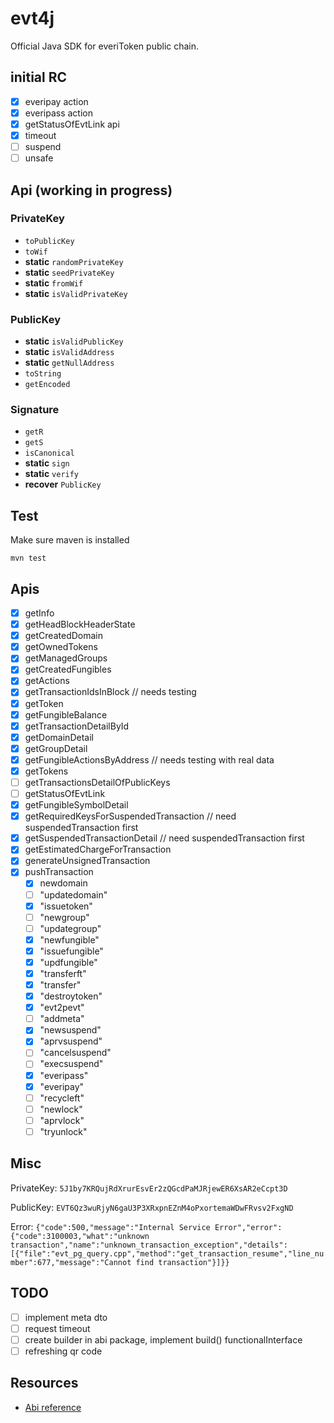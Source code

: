 # evt4j
Official Java SDK for everiToken public chain.

## initial RC
* [x] everipay action
* [x] everipass action
* [x] getStatusOfEvtLink api
* [x] timeout
* [ ] suspend
* [ ] unsafe

## Api (working in progress)

### PrivateKey
* `toPublicKey`
* `toWif`
* **static** `randomPrivateKey`
* **static** `seedPrivateKey`
* **static** `fromWif`
* **static** `isValidPrivateKey`

### PublicKey
* **static** `isValidPublicKey`
* **static** `isValidAddress`
* **static** `getNullAddress`
* `toString`
* `getEncoded`

### Signature
* `getR`
* `getS`
* `isCanonical`
* **static** `sign`
* **static** `verify`
* **recover** `PublicKey`


## Test

Make sure maven is installed

`mvn test`

## Apis
* [x] getInfo
* [x] getHeadBlockHeaderState
* [x] getCreatedDomain
* [x] getOwnedTokens
* [x] getManagedGroups
* [x] getCreatedFungibles
* [x] getActions
* [x] getTransactionIdsInBlock // needs testing
* [x] getToken
* [x] getFungibleBalance
* [x] getTransactionDetailById
* [x] getDomainDetail
* [x] getGroupDetail
* [x] getFungibleActionsByAddress // needs testing with real data
* [x] getTokens
* [ ] getTransactionsDetailOfPublicKeys
* [ ] getStatusOfEvtLink
* [x] getFungibleSymbolDetail
* [x] getRequiredKeysForSuspendedTransaction // need suspendedTransaction first
* [x] getSuspendedTransactionDetail // need suspendedTransaction first
* [x] getEstimatedChargeForTransaction
* [x] generateUnsignedTransaction
* [x] pushTransaction
    * [x] newdomain
    * [ ] "updatedomain"
    * [x] "issuetoken"
    * [ ] "newgroup"
    * [ ] "updategroup"
    * [x] "newfungible"
    * [x] "issuefungible"
    * [x] "updfungible"
    * [x] "transferft"
    * [x] "transfer"
    * [x] "destroytoken"
    * [x] "evt2pevt"
    * [ ] "addmeta"
    * [x] "newsuspend"
    * [x] "aprvsuspend"
    * [ ] "cancelsuspend"
    * [ ] "execsuspend"
    * [x] "everipass"
    * [x] "everipay"
    * [ ] "recycleft"
    * [ ] "newlock"
    * [ ] "aprvlock"
    * [ ] "tryunlock"

## Misc

PrivateKey: `5J1by7KRQujRdXrurEsvEr2zQGcdPaMJRjewER6XsAR2eCcpt3D` 

PublicKey: `EVT6Qz3wuRjyN6gaU3P3XRxpnEZnM4oPxortemaWDwFRvsv2FxgND`

Error: `{"code":500,"message":"Internal Service Error","error":{"code":3100003,"what":"unknown transaction","name":"unknown_transaction_exception","details":[{"file":"evt_pg_query.cpp","method":"get_transaction_resume","line_number":677,"message":"Cannot find transaction"}]}}`


## TODO
* [ ] implement meta dto
* [ ] request timeout
* [ ] create builder in abi package, implement build() functionalInterface
* [ ] refreshing qr code

## Resources
* [Abi reference](https://www.everitoken.io/developers/apis,_sdks_and_tools/abi_reference/en_US)
